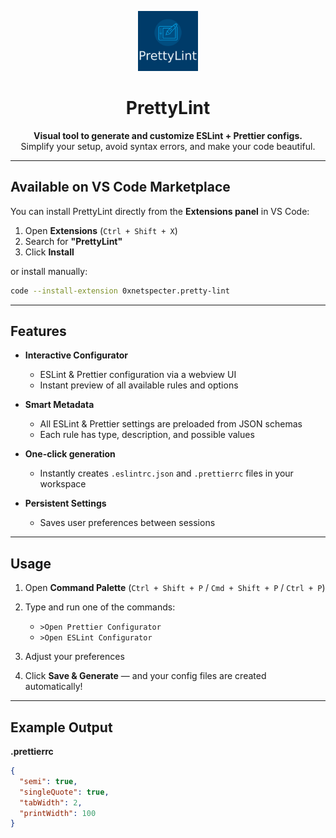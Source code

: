 <p align="center">
  <img src="./icon.png" width="96" alt="PrettyLint Logo" />
</p>

</p>

<h1 align="center">PrettyLint</h1>

<p align="center">
  <strong>Visual tool to generate and customize ESLint + Prettier configs.</strong><br/>
  Simplify your setup, avoid syntax errors, and make your code beautiful.
</p>

---

## Available on VS Code Marketplace

You can install PrettyLint directly from the **Extensions panel** in VS Code:

1. Open **Extensions** (`Ctrl + Shift + X`)
2. Search for **"PrettyLint"**
3. Click **Install**

or install manually:

```bash
code --install-extension 0xnetspecter.pretty-lint
```

---

## Features

- **Interactive Configurator**

  - ESLint & Prettier configuration via a webview UI
  - Instant preview of all available rules and options

- **Smart Metadata**

  - All ESLint & Prettier settings are preloaded from JSON schemas
  - Each rule has type, description, and possible values

- **One-click generation**

  - Instantly creates `.eslintrc.json` and `.prettierrc` files in your workspace

- **Persistent Settings**
  - Saves user preferences between sessions

---

## Usage

1. Open **Command Palette** (`Ctrl + Shift + P` / `Cmd + Shift + P` / `Ctrl + P`)
2. Type and run one of the commands:

   - `>Open Prettier Configurator`
   - `>Open ESLint Configurator`

3. Adjust your preferences
4. Click **Save & Generate** — and your config files are created automatically!

---

## Example Output

**.prettierrc**

```json
{
  "semi": true,
  "singleQuote": true,
  "tabWidth": 2,
  "printWidth": 100
}
```
